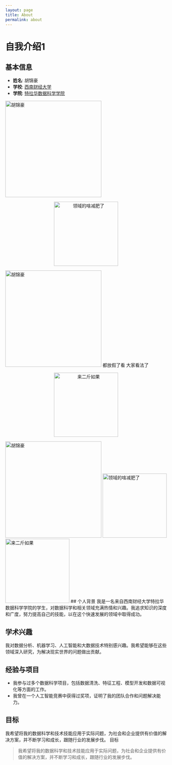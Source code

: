```yaml
---
layout: page
title: About
permalink: about
---
```


# 自我介绍1

## 基本信息
- **姓名**: 胡锦豪
- **学校**: [西南财经大学](https://www.swufe.edu.cn/)
- **学院**: [特拉华数据科学学院](https://dsi.udel.edu/)
<img src="assets/img/IMG_7341.jpg" alt="胡锦豪" width="300"/>

<p align="center">
  <img src="/assets/img/img2.jpg" alt="领域的啥减肥了" width="200"/>
</p>
<img src="assets/img/img2.jpg" alt="胡锦豪" width="300"/>
 都放假了看
 大家看法了
<p align="center">
  <img src="/assets/img/img3.jpg" alt="来二斤如果" width="200"/>
</p>
<img src="assets/img/img1.jpg.jpg" alt="胡锦豪" width="300"/>
 <img src="/assets/img/img1.jpg.jpg" alt="领域的啥减肥了" width="200"/>
<img src="/assets/img/img3.jpg" alt="来二斤如果" width="200"/>
## 个人背景
我是一名来自西南财经大学特拉华数据科学学院的学生，对数据科学和相关领域充满热情和兴趣。我追求知识的深度和广度，努力提高自己的技能，以在这个快速发展的领域中取得成功。

## 学术兴趣
我对数据分析、机器学习、人工智能和大数据技术特别感兴趣。我希望能够在这些领域深入研究，为解决现实世界的问题做出贡献。

## 经验与项目
- 我参与过多个数据科学项目，包括数据清洗、特征工程、模型开发和数据可视化等方面的工作。
- 我曾在一个人工智能竞赛中获得过奖项，证明了我的团队合作和问题解决能力。

## 目标
我希望将我的数据科学和技术技能应用于实际问题，为社会和企业提供有价值的解决方案，并不断学习和成长，跟随行业的发展步伐。
目标
> 我希望将我的数据科学和技术技能应用于实际问题，为社会和企业提供有价值的解决方案，并不断学习和成长，跟随行业的发展步伐。



